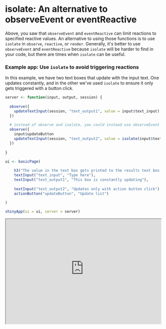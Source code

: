 # isolate: An alternative to observeEvent or eventReactive

Above, you saw that `observeEvent` and `eventReactive` can limit reactions to specified reactive values. An alternative to using those functions is to use `isolate` in `observe`, `reactive`, or `render`. Generally, it's better to use `observeEvent` and `eventReactive` because `isolate` will be harder to find in your code, but there are times when `isolate` can be useful.

### Example app: Use `isolate` to avoid triggering reactions

In this example, we have two text boxes that update with the input text. One updates constantly, and in the other we've used `isolate` to ensure it only gets triggered with a button click.

```r
server <- function(input, output, session) {
  
  observe({
    updateTextInput(session, "text_output1", value = input$text_input)
  })
  
  # instead of observe and isolate, you could instead use observeEvent
  observe({
    input$updateButton
    updateTextInput(session, "text_output2", value = isolate(input$text_input))
  })
  
}

ui <- basicPage(
  
    h3("The value in the text box gets printed to the results text box."),
    textInput("text_input", "Type here"),
    textInput("text_output1", "This box is constantly updating"),
    
    textInput("text_output2", "Updates only with action button click"),
    actionButton("updateButton", "Update list")
 
)

shinyApp(ui = ui, server = server)
```

<iframe style="width:100%; height:340px;" src='http://shiny.nextlevelanalytics.com/apps/shinyapps/app22'></iframe>